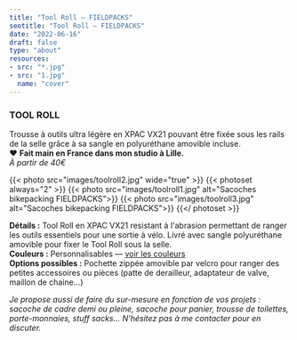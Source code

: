 ```yaml
---
title: "Tool Roll — FIELDPACKS"
seotitle: "Tool Roll — FIELDPACKS"
date: "2022-06-16"
draft: false
type: "about"
resources:
- src: "*.jpg"
- src: "1.jpg"
  name: "cover"
---
```

### TOOL ROLL

Trousse à outils ultra légère en XPAC VX21 pouvant être fixée sous les rails de la selle grâce à sa sangle en polyuréthane amovible incluse.  
♥ **Fait main en France dans mon studio à Lille.**  
*À partir de 40€*  

{{< photo src="images/toolroll2.jpg" wide="true" >}}
{{< photoset always="2" >}} {{< photo src="images/toolroll1.jpg" alt="Sacoches bikepacking FIELDPACKS">}} {{< photo src="images/toolroll3.jpg" alt="Sacoches bikepacking FIELDPACKS">}} {{</ photoset >}}

**Détails :** Tool Roll en XPAC VX21 resistant à l'abrasion permettant de ranger les outils essentiels pour une sortie à vélo. Livré avec sangle polyuréthane amovible pour fixer le Tool Roll sous la selle.  
**Couleurs :**  Personnalisables — [voir les couleurs](https://fieldpacks.fr/informations-techniques)  
**Options possibles :** Pochette zippée amovible par velcro pour ranger des petites accessoires ou pièces (patte de derailleur, adaptateur de valve, maillon de chaine...)  


*Je propose aussi de faire du sur-mesure en fonction de vos projets : sacoche de cadre demi ou pleine, sacoche pour panier, trousse de toilettes, porte-monnaies, stuff sacks... N'hésitez pas à me contacter pour en discuter.*
